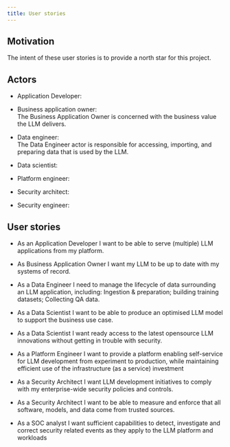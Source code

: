 ```yaml
---
title: User stories
---
```


## Motivation

The intent of these user stories is to provide a north star for this project.


## Actors

- Application Developer:  

- Business application owner:  
The Business Application Owner is concerned with the business value the LLM delivers.

- Data engineer:  
The Data Engineer actor is responsible for accessing, importing, and preparing data that is used by the LLM.

- Data scientist:  

- Platform engineer:  

- Security architect:  

- Security engineer:  

## User stories

- As an Application Developer I want to be able to serve (multiple) LLM applications from my platform.

- As Business Application Owner I want my LLM to be up to date with my systems of record.

- As a Data Engineer I need to manage the lifecycle of data surrounding an LLM application, including: Ingestion & preparation; building training datasets; Collecting QA data.

- As a Data Scientist I want to be able to produce an optimised LLM model to support the business use case.

- As a Data Scientist I want ready access to the latest opensource LLM innovations without getting in trouble with security.

- As a Platform Engineer I want to provide a platform enabling self-service for LLM development from experiment to production, while maintaining efficient use of the infrastructure (as a service) investment

- As a Security Architect I want LLM development initiatives to comply with my enterprise-wide security policies and controls.

- As a Security Architect I want to be able to measure and enforce that all software, models, and data come from trusted sources.

- As a SOC analyst I want sufficient capabilities to detect, investigate and correct security related events as they apply to the LLM platform and workloads

